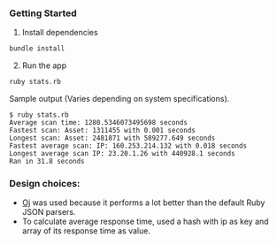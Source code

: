 ### Getting Started

1) Install dependencies
```sh
bundle install
```

2) Run the app
```sh
ruby stats.rb
```

Sample output (Varies depending on system specifications). 
```
$ ruby stats.rb 
Average scan time: 1280.5346073495698 seconds
Fastest scan: Asset: 1311455 with 0.001 seconds
Longest scan: Asset: 2481871 with 589277.649 seconds
Fastest average scan: IP: 160.253.214.132 with 0.018 seconds
Longest average scan IP: 23.20.1.26 with 440928.1 seconds
Ran in 31.8 seconds
```

### Design choices:
* [Oj](https://github.com/ohler55/oj#performance-comparisons) was used because it performs a lot better than the default Ruby JSON parsers.
* To calculate average response time, used a hash with ip as key and array of its response time as value.
